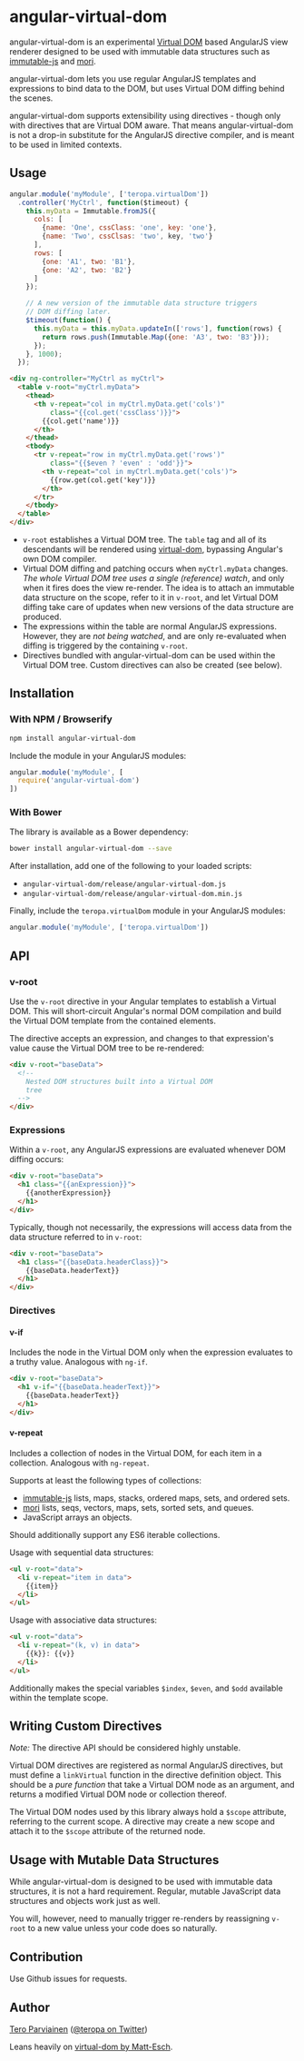 # angular-virtual-dom

angular-virtual-dom is an experimental [Virtual DOM](https://github.com/Matt-Esch/virtual-dom) based AngularJS view renderer designed to be used with immutable data structures such as [immutable-js](https://github.com/facebook/immutable-js) and [mori](http://swannodette.github.io/mori/).

angular-virtual-dom lets you use regular AngularJS templates and expressions to bind data to the DOM, but uses Virtual DOM diffing behind the scenes.

angular-virtual-dom supports extensibility using directives - though only with directives that are Virtual DOM aware. That means angular-virtual-dom is not a drop-in substitute for the AngularJS directive compiler, and is meant to be used in limited contexts.

## Usage

```` js
angular.module('myModule', ['teropa.virtualDom'])
  .controller('MyCtrl', function($timeout) {
    this.myData = Immutable.fromJS({
      cols: [
        {name: 'One', cssClass: 'one', key: 'one'},
        {name: 'Two', cssClsas: 'two', key, 'two'}
      ],
      rows: [
        {one: 'A1', two: 'B1'},
        {one: 'A2', two: 'B2'}
      ]
    });

    // A new version of the immutable data structure triggers
    // DOM diffing later.
    $timeout(function() {
      this.myData = this.myData.updateIn(['rows'], function(rows) {
        return rows.push(Immutable.Map({one: 'A3', two: 'B3'}));
      });
    }, 1000);
  });
````

```` html
<div ng-controller="MyCtrl as myCtrl">
  <table v-root="myCtrl.myData">
    <thead>
      <th v-repeat="col in myCtrl.myData.get('cols')"
          class="{{col.get('cssClass')}}">
        {{col.get('name')}}
      </th>
    </thead>
    <tbody>
      <tr v-repeat="row in myCtrl.myData.get('rows')"
          class="{{$even ? 'even' : 'odd'}}">
        <th v-repeat="col in myCtrl.myData.get('cols')">
          {{row.get(col.get('key')}}
        </th>
      </tr>
    </tbody>
  </table>
</div>
````

* `v-root` establishes a Virtual DOM tree. The `table` tag and all of its descendants will be rendered using [virtual-dom](https://github.com/Matt-Esch/virtual-dom), bypassing Angular's own DOM compiler.
* Virtual DOM diffing and patching occurs when `myCtrl.myData` changes. *The whole Virtual DOM tree uses a single (reference) watch*, and only when it fires does the view re-render. The idea is to attach an immutable data structure on the scope, refer to it in `v-root`, and let Virtual DOM diffing take care of updates when new versions of the data structure are produced.
* The expressions within the table are normal AngularJS expressions. However, they are *not being watched*, and are only re-evaluated when diffing is triggered by the containing `v-root`.
* Directives bundled with angular-virtual-dom can be used within the Virtual DOM tree. Custom directives can also be created (see below).

## Installation

### With NPM / Browserify

``` sh
npm install angular-virtual-dom
```

Include the module in your AngularJS modules:

``` js
angular.module('myModule', [
  require('angular-virtual-dom')
])
```

### With Bower

The library is available as a Bower dependency:

``` sh
bower install angular-virtual-dom --save
```

After installation, add one of the following to your loaded scripts:

* `angular-virtual-dom/release/angular-virtual-dom.js`
* `angular-virtual-dom/release/angular-virtual-dom.min.js`

Finally, include the `teropa.virtualDom` module in your AngularJS modules:

``` js
angular.module('myModule', ['teropa.virtualDom'])
```

## API

### v-root

Use the `v-root` directive in your Angular templates to establish a Virtual DOM. This will short-circuit Angular's normal DOM compilation and build the Virtual DOM template from the contained elements.

The directive accepts an expression, and changes to that expression's value cause the Virtual DOM tree to be re-rendered:

``` html
<div v-root="baseData">
  <!--
    Nested DOM structures built into a Virtual DOM
    tree
  -->
</div>
```

### Expressions

Within a `v-root`, any AngularJS expressions are evaluated whenever DOM diffing occurs:

``` html
<div v-root="baseData">
  <h1 class="{{anExpression}}">
    {{anotherExpression}}
  </h1>
</div>
```

Typically, though not necessarily, the expressions will access data from the data structure referred to in `v-root`:

``` html
<div v-root="baseData">
  <h1 class="{{baseData.headerClass}}">
    {{baseData.headerText}}
  </h1>
</div>
```

### Directives

#### v-if

Includes the node in the Virtual DOM only when the expression evaluates to a truthy value. Analogous with `ng-if`.

``` html
<div v-root="baseData">
  <h1 v-if="{{baseData.headerText}}">
    {{baseData.headerText}}
  </h1>
</div>
```

#### v-repeat

Includes a collection of nodes in the Virtual DOM, for each item in a collection. Analogous with `ng-repeat`.

Supports at least the following types of collections:
* [immutable-js](https://github.com/facebook/immutable-js) lists, maps, stacks, ordered maps, sets, and ordered sets.
* [mori](http://swannodette.github.io/mori/) lists, seqs, vectors, maps, sets, sorted sets, and queues.
* JavaScript arrays an objects.

Should additionally support any ES6 iterable collections.

Usage with sequential data structures:

``` html
<ul v-root="data">
  <li v-repeat="item in data">
    {{item}}
  </li>
</ul>
```

Usage with associative data structures:

``` html
<ul v-root="data">
  <li v-repeat="(k, v) in data">
    {{k}}: {{v}}
  </li>
</ul>
```

Additionally makes the special variables `$index`, `$even`, and `$odd` available within the template scope.

## Writing Custom Directives

*Note:* The directive API should be considered highly unstable.

Virtual DOM directives are registered as normal AngularJS directives, but must define a `linkVirtual` function in the directive definition object. This should be a *pure function* that take a Virtual DOM node as an argument, and returns a modified Virtual DOM node or collection thereof.

The Virtual DOM nodes used by this library always hold a `$scope` attribute, referring to the current scope. A directive may create a new scope and attach it to the `$scope` attribute of the returned node.

## Usage with Mutable Data Structures

While angular-virtual-dom is designed to be used with immutable data structures, it is not a hard requirement. Regular, mutable JavaScript data structures and objects work just as well.

You will, however, need to manually trigger re-renders by reassigning `v-root` to a new value unless your code does so naturally.

## Contribution

Use Github issues for requests.

## Author

[Tero Parviainen](https://teropa.info) ([@teropa on Twitter](https://twitter.com/teropa))

Leans heavily on [virtual-dom by Matt-Esch](https://github.com/Matt-Esch/virtual-dom).
